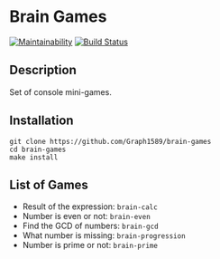 # Brain Games

[![Maintainability](https://api.codeclimate.com/v1/badges/4dfd061bcce88c22c010/maintainability)](https://codeclimate.com/github/Graph1589/project-lvl1-s508/maintainability)
[![Build Status](https://travis-ci.org/Graph1589/project-lvl1-s508.svg?branch=master)](https://travis-ci.org/Graph1589/project-lvl1-s508)

## Description



Set of console mini-games.

## Installation

```
git clone https://github.com/Graph1589/brain-games
cd brain-games
make install
```
## List of Games



- Result of the expression:
```brain-calc```
- Number is even or not:
```brain-even```
- Find the GCD of numbers:
```brain-gcd```
- What number is missing:
```brain-progression```
- Number is prime or not:
```brain-prime```
